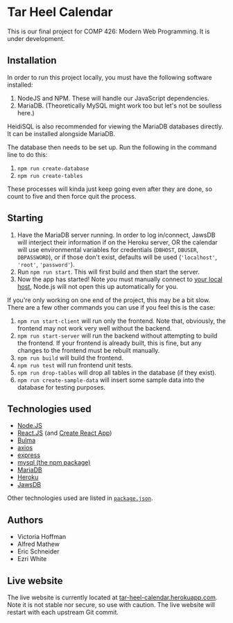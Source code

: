 # Tar Heel Calendar
This is our final project for COMP 426: Modern Web Programming. It is under development.

## Installation
In order to run this project locally, you must have the following software installed:
1. NodeJS and NPM. These will handle our JavaScript dependencies.
2. MariaDB. (Theoretically MySQL might work too but let's not be soulless here.)

HeidiSQL is also recommended for viewing the MariaDB databases directly. It can be installed alongside MariaDB.

The database then needs to be set up. Run the following in the command line to do this:
1. `npm run create-database`
2. `npm run create-tables`

These processes will kinda just keep going even after they are done, so count to five and then force quit the process.

## Starting
1. Have the MariaDB server running. In order to log in/connect, JawsDB will interject their information if on the Heroku server, OR the calendar will use environmental variables for credentials (`DBHOST`, `DBUSER`, `DBPASSWORD`), or if those don't exist, defaults will be used (`'localhost'`, `'root'`, `'password'`).
2. Run `npm run start`. This will first build and then start the server.
3. Now the app has started! Note _you_ must manually connect to [your local host](http://localhost:8080/), Node.js will not open this up automatically for you.

If you're only working on one end of the project, this may be a bit slow. There are a few other commands you can use if you feel this is the case:
1. `npm run start-client` will run only the frontend. Note that, obviously, the frontend may not work very well without the backend.
2. `npm run start-server` will run the backend without attempting to build the frontend. If your frontend is already built, this is fine, but any changes to the frontend must be rebuilt manually.
3. `npm run build` will build the frontend.
4. `npm run test` will run frontend unit tests.
5. `npm run drop-tables` will drop all tables in the database (if they exist).
6. `npm run create-sample-data` will insert some sample data into the database for testing purposes.

## Technologies used
* [Node.JS](https://github.com/nodejs/node)
* [React.JS](https://github.com/facebook/react) (and [Create React App](https://github.com/facebook/create-react-app))
* [Bulma](https://github.com/jgthms/bulma)
* [axios](https://github.com/axios/axios)
* [express](https://github.com/expressjs/express)
* [mysql (the npm package)](https://www.npmjs.com/package/mysql)
* [MariaDB](https://mariadb.org/)
* [Heroku](https://www.heroku.com/)
* [JawsDB](https://www.jawsdb.com/)

Other technologies used are listed in [`package.json`](package.json).

## Authors
* Victoria Hoffman
* Alfred Mathew
* Eric Schneider
* Ezri White

## Live website
The live website is currently located at [tar-heel-calendar.herokuapp.com](https://tar-heel-calendar.herokuapp.com/). Note it is not stable nor secure, so use with caution. The live website will restart with each upstream Git commit.
